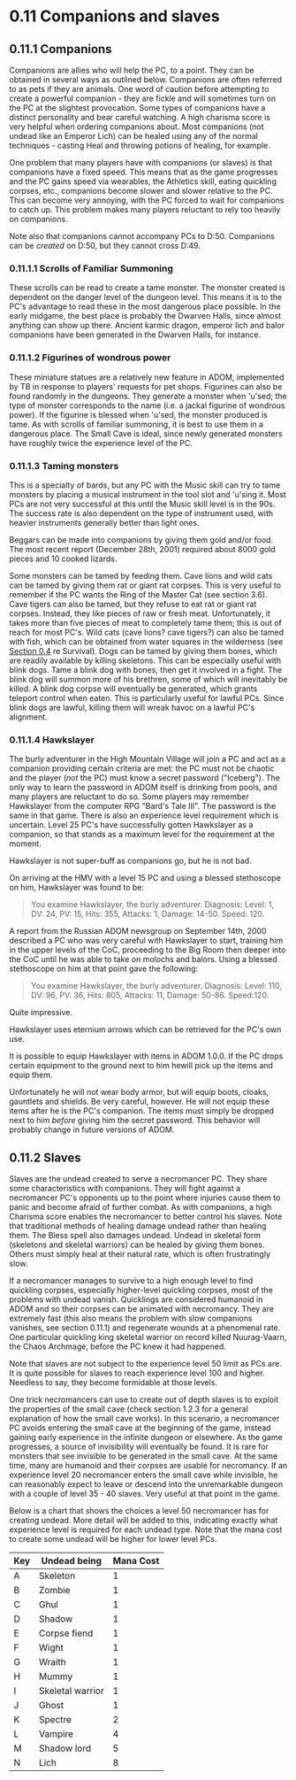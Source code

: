 # 0.11 Companions and slaves

## 0.11.1 Companions

Companions are allies who will help the PC, to a point. They can be obtained in several ways as outlined below. Companions are often referred to as pets if they are animals. One word of caution before attempting to create a powerful companion - they are fickle and will sometimes turn on the PC at the slightest provocation. Some types of companions have a distinct personality and bear careful watching. A high charisma score is very helpful when ordering companions about. Most companions (not undead like an Emperor Lich) can be healed using any of the normal techniques - casting Heal and throwing potions of healing, for example.

One problem that many players have with companions (or slaves) is that companions have a fixed speed. This means that as the game progresses and the PC gains speed via wearables, the Athletics skill, eating quickling corpses, etc., companions become slower and slower relative to the PC. This can become very annoying, with the PC forced to wait for companions to catch up. This problem makes many players reluctant to rely too heavily on companions.

Note also that companions cannot accompany PCs to D:50. Companions can be *created* on D:50, but they cannot cross D:49.

### 0.11.1.1 Scrolls of Familiar Summoning

These scrolls can be read to create a tame monster. The monster created is dependent on the danger level of the dungeon level. This means it is to the PC's advantage to read these in the most dangerous place possible. In the early midgame, the best place is probably the Dwarven Halls, since almost anything can show up there. Ancient karmic dragon, emperor lich and balor companions have been generated in the Dwarven Halls, for instance.

### 0.11.1.2 Figurines of wondrous power

These miniature statues are a relatively new feature in ADOM, implemented by TB in response to players' requests for pet shops. Figurines can also be found randomly in the dungeons. They generate a monster when 'u'sed; the type of monster corresponds to the name (i.e. a jackal figurine of wondrous power). If the figurine is blessed when 'u'sed, the monster produced is tame. As with scrolls of familiar summoning, it is best to use them in a dangerous place. The Small Cave is ideal, since newly generated monsters have roughly twice the experience level of the PC.

### 0.11.1.3 Taming monsters

This is a specialty of bards, but any PC with the Music skill can try to tame monsters by placing a musical instrument in the tool slot and 'u'sing it. Most PCs are not very successful at this until the Music skill level is in the 90s. The success rate is also dependent on the type of instrument used, with heavier instruments generally better than light ones.

Beggars can be made into companions by giving them gold and/or food.  The most recent report (December 28th, 2001) required about 8000 gold pieces and 10 cooked lizards.

Some monsters can be tamed by feeding them.  Cave lions and wild cats can be tamed by giving them rat or giant rat corpses.  This is very useful to remember if the PC wants the Ring of the Master Cat (see section 3.6).  Cave tigers can also be tamed, but they refuse to eat rat or giant rat corpses.  Instead, they like pieces of raw or fresh meat.  Unfortunately, it takes more than five pieces of meat to completely tame them; this is out of reach for most PC's.  Wild cats (cave lions? cave tigers?) can also be tamed with fish, which can be obtained from water squares in the wilderness (see [Section 0.4](https://github.com/athros/ADOM_Guidebook/blob/master/Chapter_0/0.4.md#04-skills---description-and-usefulness) re Survival).  Dogs can be tamed by giving them bones, which are readily available by killing skeletons.  This can be especially useful with blink dogs.  Tame a blink dog with bones, then get it involved in a fight.  The blink dog will summon more of his brethren, some of which will inevitably be killed.  A blink dog corpse will eventually be generated, which grants teleport control when eaten.  This is particularly useful for lawful PCs.  Since blink dogs are lawful, killing them will wreak havoc on a lawful PC's alignment.


### 0.11.1.4 Hawkslayer

The burly adventurer in the High Mountain Village will join a PC and act as a companion providing certain criteria are met: the PC must not be chaotic and the player (*not* the PC) must know a secret password ("Iceberg"). The only way to learn the password in ADOM itself is drinking from pools, and many players are reluctant to do so. Some players may remember Hawkslayer from the computer RPG "Bard's Tale III". The password is the same in that game.  There is also an experience level requirement which is uncertain.  Level 25 PC's have successfully gotten Hawkslayer as a companion, so that stands as a maximum level for the requirement at the moment.

Hawkslayer is not super-buff as companions go, but he is not bad. 

On arriving at the HMV with a level 15 PC and using a blessed stethoscope on him, Hawkslayer was found to be:

> You examine Hawkslayer, the burly adventurer. Diagnosis: Level: 1, DV: 24, PV: 15, Hits: 355, Attacks: 1, Damage: 14-50. Speed: 120.

A report from the Russian ADOM newsgroup on September 14th, 2000 described a PC who was very careful with Hawkslayer to start, training him in the upper levels of the CoC, proceeding to the Big Room then deeper into the CoC until he was able to take on molochs and balors. Using a blessed stethoscope on him at that point gave the following:

> You examine Hawkslayer, the burly adventurer. Diagnosis: Level: 110, DV: 96, PV: 36, Hits: 805, Attacks: 11, Damage: 50-86. Speed:120.

Quite impressive.

Hawkslayer uses eternium arrows which can be retrieved for the PC's own use.

It is possible to equip Hawkslayer with items in ADOM 1.0.0.  If the PC drops certain equipment to the ground next to him hewill pick up the items and equip them.

Unfortunately he will not wear body armor, but will equip boots, cloaks, gauntlets and shields.  Be very careful, however.  He will not equip these items after he is the PC's companion.  The items must simply be dropped next to him *before* giving him the secret password.  This behavior will probably change in future versions of ADOM.

## 0.11.2 Slaves

Slaves are the undead created to serve a necromancer PC. They share some characteristics with companions. They will fight against a necromancer PC's opponents up to the point where injuries cause them to panic and become afraid of further combat. As with companions, a high Charisma score enables the necromancer to better control his slaves. Note that traditional methods of healing damage undead rather than healing them. The Bless spell also damages undead. Undead in skeletal form (skeletons and skeletal warriors) can be healed by giving them bones. Others must simply heal at their natural rate, which is often frustratingly slow.

If a necromancer manages to survive to a high enough level to find quickling corpses, especially higher-level quickling corpses, most of the problems with undead vanish. Quicklings are considered humanoid in ADOM and so their corpses can be animated with necromancy. They are extremely fast (this also means the problem with slow companions vanishes, see section 0.11.1) and regenerate wounds at a phenomenal rate. One particular quickling king skeletal warrior on record killed Nuurag-Vaarn, the Chaos Archmage, before the PC knew it had happened.

Note that slaves are not subject to the experience level 50 limit as PCs are. It is quite possible for slaves to reach experience level 100 and higher. Needless to say, they become formidable at those levels.

One trick necromancers can use to create out of depth slaves is to exploit the properties of the small cave (check section 1.2.3 for a general explanation of how the small cave works). In this scenario, a necromancer PC avoids entering the small cave at the beginning of the game, instead gaining early experience in the infinite dungeon or elsewhere. As the game progresses, a source of invisibility will eventually be found. It is rare for monsters that see invisible to be generated in the small cave. At the same time, many are humanoid and their corpses are usable for necromancy. If an experience level 20 necromancer enters the small cave while invisible, he can reasonably expect to leave or descend into the unremarkable dungeon with a couple of level 35 - 40 slaves. Very useful at that point in the game.

Below is a chart that shows the choices a level 50 necromancer has for creating undead. More detail will be added to this, indicating exactly what experience level is required for each undead type. Note that the mana cost to create some undead will be higher for lower level PCs.


Key | Undead being | Mana Cost
--- | --- | ---
A | Skeleton | 1
B | Zombie | 1
C | Ghul | 1
D | Shadow | 1
E | Corpse fiend | 1
F | Wight | 1
G | Wraith | 1
H | Mummy | 1
I | Skeletal warrior | 1
J | Ghost | 1
K | Spectre | 2
L | Vampire | 4
M | Shadow lord | 5
N | Lich | 8
